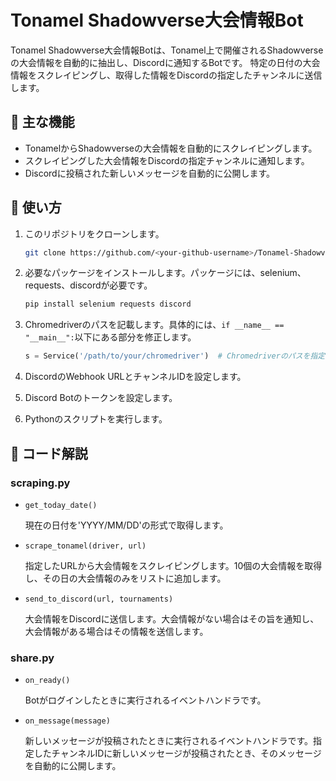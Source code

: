 # Tonamel Shadowverse大会情報Bot

Tonamel Shadowverse大会情報Botは、Tonamel上で開催されるShadowverseの大会情報を自動的に抽出し、Discordに通知するBotです。
特定の日付の大会情報をスクレイピングし、取得した情報をDiscordの指定したチャンネルに送信します。

## 🎯 主な機能

- TonamelからShadowverseの大会情報を自動的にスクレイピングします。
- スクレイピングした大会情報をDiscordの指定チャンネルに通知します。
- Discordに投稿された新しいメッセージを自動的に公開します。

## 🚀 使い方

1. このリポジトリをクローンします。
    ```bash
    git clone https://github.com/<your-github-username>/Tonamel-Shadowverse-Tournament-Bot.git
    ```

2. 必要なパッケージをインストールします。パッケージには、selenium、requests、discordが必要です。
    ```bash
    pip install selenium requests discord
    ```

3. Chromedriverのパスを記載します。具体的には、`if __name__ == "__main__":`以下にある部分を修正します。
    ```python
    s = Service('/path/to/your/chromedriver')  # Chromedriverのパスを指定
    ```

4. DiscordのWebhook URLとチャンネルIDを設定します。

5. Discord Botのトークンを設定します。

6. Pythonのスクリプトを実行します。

## 📖 コード解説

### scraping.py

- `get_today_date()`

    現在の日付を'YYYY/MM/DD'の形式で取得します。

- `scrape_tonamel(driver, url)`

    指定したURLから大会情報をスクレイピングします。10個の大会情報を取得し、その日の大会情報のみをリストに追加します。

- `send_to_discord(url, tournaments)`

    大会情報をDiscordに送信します。大会情報がない場合はその旨を通知し、大会情報がある場合はその情報を送信します。

### share.py

- `on_ready()`

    Botがログインしたときに実行されるイベントハンドラです。

- `on_message(message)`

    新しいメッセージが投稿されたときに実行されるイベントハンドラです。指定したチャンネルIDに新しいメッセージが投稿されたとき、そのメッセージを自動的に公開します。
